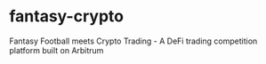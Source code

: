 # fantasy-crypto
Fantasy Football meets Crypto Trading - A DeFi trading competition platform built on Arbitrum
